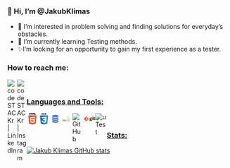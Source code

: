 ### 👋 Hi, I’m @JakubKlimas
- 👀 I’m interested in problem solving and finding solutions for everyday’s obstacles.
- 🌱 I’m currently learning Testing methods.
- ✨I’m looking for an opportunity to gain my first experience as a tester.

### How to reach me:
[<img align="left" alt="codeSTACKr | LinkedIn" width="22px" src="https://image.flaticon.com/icons/png/512/174/174857.png" />][linkedin]
<a href="mailto:jakub.wincent.klimas@gmail.com"><img align="left" alt="codeSTACKr | Instagram" width="22px" src="https://upload.wikimedia.org/wikipedia/commons/4/4e/Gmail_Icon.png" />
 <br /> 
### Languages and Tools:
<img align="left" alt="HTML5" width="26px" src="https://raw.githubusercontent.com/github/explore/80688e429a7d4ef2fca1e82350fe8e3517d3494d/topics/html/html.png" />
<img align="left" alt="CSS3" width="26px" src="https://raw.githubusercontent.com/github/explore/80688e429a7d4ef2fca1e82350fe8e3517d3494d/topics/css/css.png" />
<img align="left" alt="SQL" width="26px" src="https://raw.githubusercontent.com/github/explore/80688e429a7d4ef2fca1e82350fe8e3517d3494d/topics/sql/sql.png" /> 
<img align="left" alt="MySQL" width="26px" src="https://raw.githubusercontent.com/github/explore/80688e429a7d4ef2fca1e82350fe8e3517d3494d/topics/mysql/mysql.png" />
<img align="left" alt="GitHub" width="26px" src="https://icons-for-free.com/iconfiles/png/512/code+collaboration+github+network+round+social+icon-1320086084536018107.png" />
<img align="left" alt="Git" width="26px" src="https://raw.githubusercontent.com/github/explore/80688e429a7d4ef2fca1e82350fe8e3517d3494d/topics/git/git.png" />
<img align="left" alt="uTest" width="26px" src="https://seeklogo.com/images/U/utest-logo-25A12C4C0A-seeklogo.com.gif" />
 <br />
  
 ### Stats: 
![Jakub Klimas GitHub stats](https://github-readme-stats.vercel.app/api?username=JakubKlimas&hide=contribs,prs,issues?username=JakubKlimas&show_icons=true&theme=algolia)
 
[linkedin]: https://www.linkedin.com/in/jakub-klimas-637856203/

